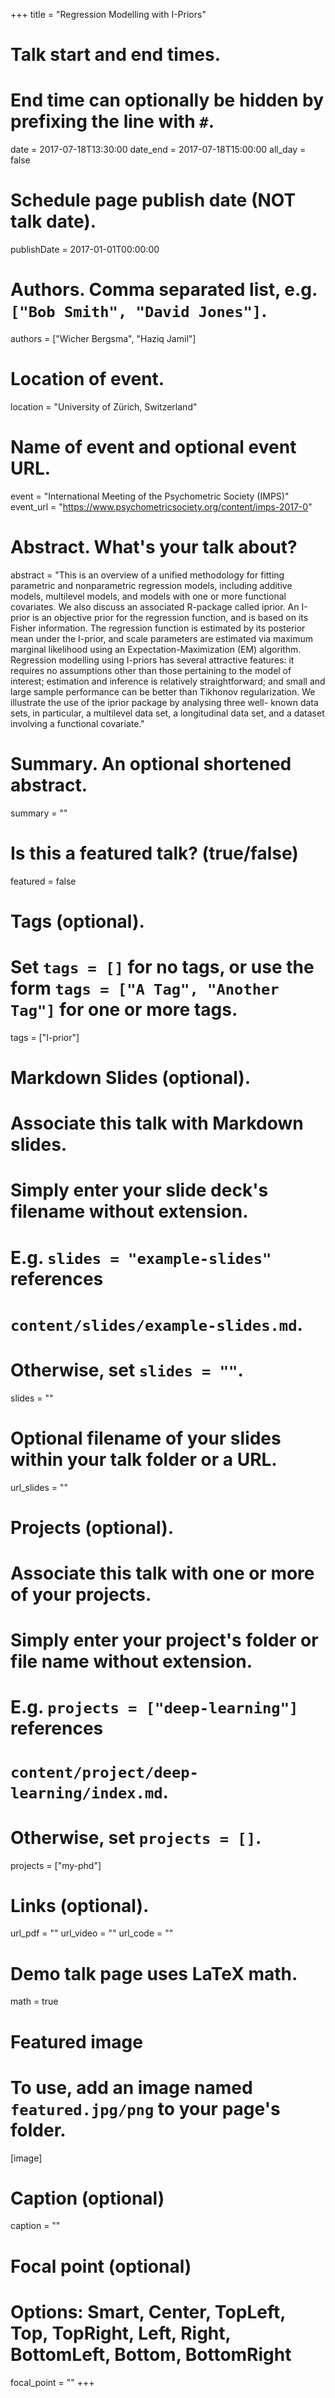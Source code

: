 +++
title = "Regression Modelling with I-Priors"

# Talk start and end times.
#   End time can optionally be hidden by prefixing the line with `#`.
date = 2017-07-18T13:30:00
date_end = 2017-07-18T15:00:00
all_day = false

# Schedule page publish date (NOT talk date).
publishDate = 2017-01-01T00:00:00

# Authors. Comma separated list, e.g. `["Bob Smith", "David Jones"]`.
authors = ["Wicher Bergsma", "Haziq Jamil"]

# Location of event.
location = "University of Zürich, Switzerland"

# Name of event and optional event URL.
event = "International Meeting of the Psychometric Society (IMPS)"
event_url = "https://www.psychometricsociety.org/content/imps-2017-0"

# Abstract. What's your talk about?
abstract = "This is an overview of a unified methodology for fitting parametric and nonparametric regression models, including additive models, multilevel models, and models with one or more functional covariates. We also discuss an associated R-package called iprior. An I-prior is an objective prior for the regression function, and is based on its Fisher information. The regression function is estimated by its posterior mean under the I-prior, and scale parameters are estimated via maximum marginal likelihood using an Expectation-Maximization (EM) algorithm. Regression modelling using I-priors has several attractive features: it requires no assumptions other than those pertaining to the model of interest; estimation and inference is relatively straightforward; and small and large sample performance can be better than Tikhonov regularization. We illustrate the use of the iprior package by analysing three well- known data sets, in particular, a multilevel data set, a longitudinal data set, and a dataset involving a functional covariate."

# Summary. An optional shortened abstract.
summary = ""

# Is this a featured talk? (true/false)
featured = false

# Tags (optional).
#   Set `tags = []` for no tags, or use the form `tags = ["A Tag", "Another Tag"]` for one or more tags.
tags = ["I-prior"]

# Markdown Slides (optional).
#   Associate this talk with Markdown slides.
#   Simply enter your slide deck's filename without extension.
#   E.g. `slides = "example-slides"` references 
#   `content/slides/example-slides.md`.
#   Otherwise, set `slides = ""`.
slides = ""

# Optional filename of your slides within your talk folder or a URL.
url_slides = ""

# Projects (optional).
#   Associate this talk with one or more of your projects.
#   Simply enter your project's folder or file name without extension.
#   E.g. `projects = ["deep-learning"]` references 
#   `content/project/deep-learning/index.md`.
#   Otherwise, set `projects = []`.
projects = ["my-phd"]

# Links (optional).
url_pdf = ""
url_video = ""
url_code = ""

# Demo talk page uses LaTeX math.
math = true

# Featured image
# To use, add an image named `featured.jpg/png` to your page's folder. 
[image]
  # Caption (optional)
  caption = ""

  # Focal point (optional)
  # Options: Smart, Center, TopLeft, Top, TopRight, Left, Right, BottomLeft, Bottom, BottomRight
  focal_point = ""
+++

